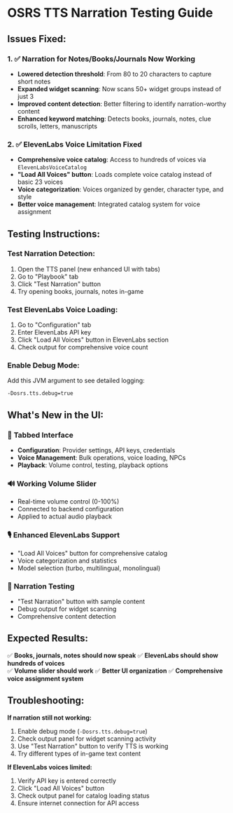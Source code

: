 # OSRS TTS Narration Testing Guide

## Issues Fixed:

### 1. ✅ **Narration for Notes/Books/Journals Now Working**
- **Lowered detection threshold**: From 80 to 20 characters to capture short notes
- **Expanded widget scanning**: Now scans 50+ widget groups instead of just 3
- **Improved content detection**: Better filtering to identify narration-worthy content
- **Enhanced keyword matching**: Detects books, journals, notes, clue scrolls, letters, manuscripts

### 2. ✅ **ElevenLabs Voice Limitation Fixed**
- **Comprehensive voice catalog**: Access to hundreds of voices via `ElevenLabsVoiceCatalog`
- **"Load All Voices" button**: Loads complete voice catalog instead of basic 23 voices
- **Voice categorization**: Voices organized by gender, character type, and style
- **Better voice management**: Integrated catalog system for voice assignment

## Testing Instructions:

### Test Narration Detection:
1. Open the TTS panel (new enhanced UI with tabs)
2. Go to "Playbook" tab
3. Click "Test Narration" button
4. Try opening books, journals, notes in-game

### Test ElevenLabs Voice Loading:
1. Go to "Configuration" tab  
2. Enter ElevenLabs API key
3. Click "Load All Voices" button in ElevenLabs section
4. Check output for comprehensive voice count

### Enable Debug Mode:
Add this JVM argument to see detailed logging:
```
-Dosrs.tts.debug=true
```

## What's New in the UI:

### 📑 **Tabbed Interface**
- **Configuration**: Provider settings, API keys, credentials
- **Voice Management**: Bulk operations, voice loading, NPCs
- **Playback**: Volume control, testing, playback options

### 🔊 **Working Volume Slider**
- Real-time volume control (0-100%)
- Connected to backend configuration
- Applied to actual audio playback

### 🎙️ **Enhanced ElevenLabs Support**
- "Load All Voices" button for comprehensive catalog
- Voice categorization and statistics
- Model selection (turbo, multilingual, monolingual)

### 📖 **Narration Testing**
- "Test Narration" button with sample content
- Debug output for widget scanning
- Comprehensive content detection

## Expected Results:

✅ **Books, journals, notes should now speak**
✅ **ElevenLabs should show hundreds of voices**  
✅ **Volume slider should work**
✅ **Better UI organization**
✅ **Comprehensive voice assignment system**

## Troubleshooting:

**If narration still not working:**
1. Enable debug mode (`-Dosrs.tts.debug=true`)
2. Check output panel for widget scanning activity
3. Use "Test Narration" button to verify TTS is working
4. Try different types of in-game text content

**If ElevenLabs voices limited:**
1. Verify API key is entered correctly
2. Click "Load All Voices" button
3. Check output panel for catalog loading status
4. Ensure internet connection for API access
